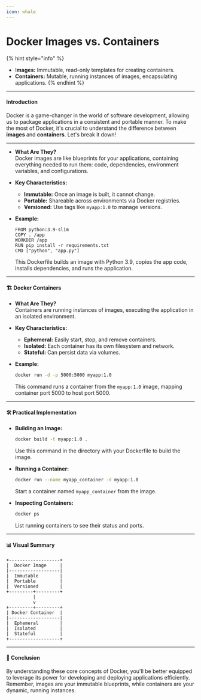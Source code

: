 ```yaml
---
icon: whale
---
```


# Docker Images vs. Containers

{% hint style="info" %}
* I**mages:** Immutable, read-only templates for creating containers.
* **Containers:** Mutable, running instances of images, encapsulating applications.
{% endhint %}

***

#### Introduction

Docker is a game-changer in the world of software development, allowing us to package applications in a consistent and portable manner. To make the most of Docker, it's crucial to understand the difference between **images** and **containers**. Let's break it down!

***

* **What Are They?**\
  Docker images are like blueprints for your applications, containing everything needed to run them: code, dependencies, environment variables, and configurations.
* **Key Characteristics:**
  * **Immutable:** Once an image is built, it cannot change.
  * **Portable:** Shareable across environments via Docker registries.
  * **Versioned:** Use tags like `myapp:1.0` to manage versions.
*   **Example:**

    ```plaintext
    FROM python:3.9-slim
    COPY . /app
    WORKDIR /app
    RUN pip install -r requirements.txt
    CMD ["python", "app.py"]
    ```

    This Dockerfile builds an image with Python 3.9, copies the app code, installs dependencies, and runs the application.

***

#### 🏗️ Docker Containers

* **What Are They?**\
  Containers are running instances of images, executing the application in an isolated environment.
* **Key Characteristics:**
  * **Ephemeral:** Easily start, stop, and remove containers.
  * **Isolated:** Each container has its own filesystem and network.
  * **Stateful:** Can persist data via volumes.
*   **Example:**

    ```bash
    docker run -d -p 5000:5000 myapp:1.0
    ```

    This command runs a container from the `myapp:1.0` image, mapping container port 5000 to host port 5000.

***

#### 🛠️ Practical Implementation

*   **Building an Image:**

    ```bash
    docker build -t myapp:1.0 .
    ```

    Use this command in the directory with your Dockerfile to build the image.
*   **Running a Container:**

    ```bash
    docker run --name myapp_container -d myapp:1.0
    ```

    Start a container named `myapp_container` from the image.
*   **Inspecting Containers:**

    ```bash
    docker ps
    ```

    List running containers to see their status and ports.

***

#### 📊 Visual Summary

```plaintext
+-------------------+
|  Docker Image     |
|-------------------|
|  Immutable        |
|  Portable         |
|  Versioned        |
+---------+---------+
          |
          v
+---------+---------+
| Docker Container  |
|-------------------|
|  Ephemeral        |
|  Isolated         |
|  Stateful         |
+-------------------+
```

***

#### 🌟 Conclusion

By understanding these core concepts of Docker, you'll be better equipped to leverage its power for developing and deploying applications efficiently. Remember, images are your immutable blueprints, while containers are your dynamic, running instances.
